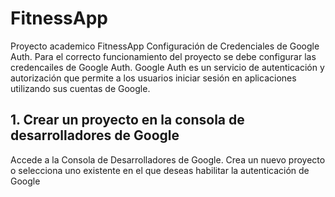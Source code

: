 # FitnessApp
Proyecto academico FitnessApp
Configuración de Credenciales de Google Auth.
Para el correcto funcionamiento del proyecto se debe configurar las credencailes de Google Auth. Google Auth es un servicio de autenticación y autorización que permite a los usuarios iniciar sesión en aplicaciones utilizando sus cuentas de Google.

## 1. Crear un proyecto en la consola de desarrolladores de Google
Accede a la Consola de Desarrolladores de Google.
Crea un nuevo proyecto o selecciona uno existente en el que deseas habilitar la autenticación de Google
